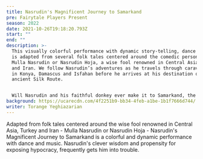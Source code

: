 ```yaml
---
title: Nasrudin's Magnificent Journey to Samarkand
pre: Fairytale Players Present
season: 2022
date: 2021-10-26T19:18:20.793Z
start: ""
end: ""
description: >-
  This visually colorful performance with dynamic story-telling, dance and music
  is adapted from several folk tales centered around the comedic personage,
  Mulla Nasrudin or Nasrudin Hoja, a wise fool renowned in Central Asia, Turkey
  and Iran. We follow Nasrudin’s adventures as he travels through caravansaries
  in Konya, Damascus and Isfahan before he arrives at his destination on the
  ancient Silk Route.


  Will Nasrudin and his faithful donkey ever make it to Samarkand, the center of arts and crafts on the ancient Silk Road? There is only one way to find out!
background: https://ucarecdn.com/4f2251b9-bb34-4feb-a1be-1b1f7666d744/
writer: Torange Yeghiazarian
---
```

Adapted from folk tales centered around the wise fool renowned in Central Asia, Turkey and Iran - Mulla Nasrudin or Nasrudin Hoja - Nasrudin's Magnificent Journey to Samarkand is a colorful and dynamic performance with dance and music. Nasrudin's clever wisdom and propensity for exposing hypocracy, frequently gets him into trouble.